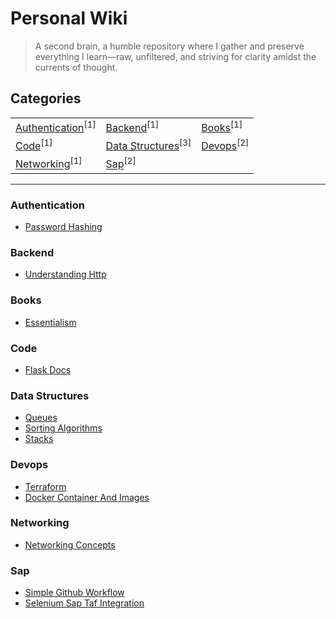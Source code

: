 <h1 align="left">Personal Wiki</h1>

> A second brain, a humble repository where I gather and preserve everything I learn—raw, unfiltered, and striving for clarity amidst the currents of thought.




## Categories
<table align="center">
<tbody>
<tr>
<td><a href="#authentication">Authentication</a><sup>[1]</sup></td>
<td><a href="#backend">Backend</a><sup>[1]</sup></td>
<td><a href="#books">Books</a><sup>[1]</sup></td>
</tr>
<tr>
<td><a href="#code">Code</a><sup>[1]</sup></td>
<td><a href="#data-structures">Data Structures</a><sup>[3]</sup></td>
<td><a href="#devops">Devops</a><sup>[2]</sup></td>
</tr>
<tr>
<td><a href="#networking">Networking</a><sup>[1]</sup></td>
<td><a href="#sap">Sap</a><sup>[2]</sup></td>
</tr>
</tbody>
</table>

---




### Authentication

<ul>
<li><a href="/authentication/password_hashing">Password Hashing</a></li>
</ul>




### Backend

<ul>
<li><a href="/backend/understanding_http">Understanding Http</a></li>
</ul>




### Books

<ul>
<li><a href="/books/essentialism">Essentialism</a></li>
</ul>




### Code

<ul>
<li><a href="/code/flask_docs">Flask Docs</a></li>
</ul>




### Data Structures

<ul>
<li><a href="/data structures/queues">Queues</a></li>
<li><a href="/data structures/sorting_algorithms">Sorting Algorithms</a></li>
<li><a href="/data structures/stacks">Stacks</a></li>
</ul>




### Devops

<ul>
<li><a href="/devops/terraform">Terraform</a></li>
<li><a href="/devops/docker_container_and_images">Docker Container And Images</a></li>
</ul>




### Networking

<ul>
<li><a href="/networking/networking_concepts">Networking Concepts</a></li>
</ul>




### Sap

<ul>
<li><a href="/sap/Simple_Github_Workflow">Simple Github Workflow</a></li>
<li><a href="/sap/Selenium_SAP_TAF_Integration">Selenium Sap Taf Integration</a></li>
</ul>

